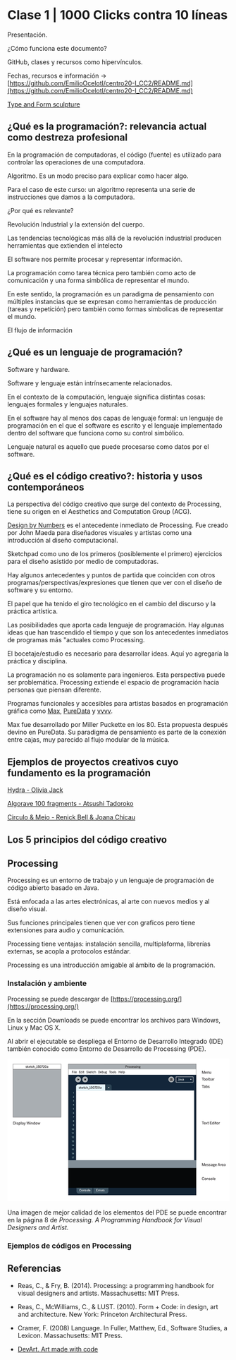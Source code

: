 
# Clase 1 | 1000 Clicks contra 10 líneas

Presentación.

¿Cómo funciona este documento? 

GitHub, clases y recursos como hipervínculos. 

Fechas, recursos e información -> [https://github.com/EmilioOcelotl/centro20-I_CC2/README.md](https://github.com/EmilioOcelotl/centro20-I_CC2/README.md)

[Type and Form sculpture](https://devart.withgoogle.com/#/catalogued/6682104213536768)

## ¿Qué es la programación?: relevancia actual como destreza profesional

En la programación de computadoras, el código (fuente) es utilizado para controlar las operaciones de una computadora.

Algoritmo. Es un modo preciso para explicar como hacer algo.

Para el caso de este curso: un algoritmo representa una serie de instrucciones que damos a la computadora. 

¿Por qué es relevante?

Revolución Industrial y la extensión del cuerpo.

Las tendencias tecnológicas más allá de la revolución industrial producen herramientas que extienden el intelecto

El software nos permite procesar y representar información.

La programación como tarea técnica pero también como acto de comunicación y una forma simbólica de representar el mundo.

En este sentido, la programación es un paradigma de pensamiento con múltiples instancias que se expresan como herramientas de producción (tareas y repetición) pero también como formas simbolicas de representar el mundo. 

El flujo de información 

## ¿Qué es un lenguaje de programación?

Software y hardware. 

Software y lenguaje están intrínsecamente relacionados. 

En el contexto de la computación, lenguaje significa distintas cosas: lenguajes formales y lenguajes naturales. 

En el software hay al menos dos capas de lenguaje formal: un lenguaje de programación en el que el software es escrito y el lenguaje implementado dentro del software que funciona como su control simbólico. 

Lenguaje natural es aquello que puede procesarse como datos por el software. 

## ¿Qué es el código creativo?: historia y usos contemporáneos

La perspectiva del código creativo que surge del contexto de Processing, tiene su origen en el Aesthetics and Computation Group (ACG).

[Design by Numbers](https://dbn.media.mit.edu/) es el antecedente inmediato de Processing. Fue creado por John Maeda para diseñadores visuales y artistas como una introducción al diseño computacional. 

Sketchpad como uno de los primeros (posiblemente el primero) ejercicios para el diseño asistido por medio de computadoras. 

Hay algunos antecedentes y puntos de partida que coinciden con otros programas/perspectivas/expresiones que tienen que ver con el diseño de software y su entorno. 

El papel que ha tenido el giro tecnológico en el cambio del discurso y la práctica artística. 

Las posibilidades que aporta cada lenguaje de programación. Hay algunas ideas que han trascendido el tiempo y que son los antecedentes inmediatos de programas más "actuales como Processing. 

El bocetaje/estudio es necesario para desarrollar ideas. Aquí yo agregaría la práctica y disciplina. 

La programación no es solamente para ingenieros. Esta perspectiva puede ser problemática. Processing extiende el espacio de programación hacia personas que piensan diferente. 

Programas funcionales y accesibles para artistas basados en programación gráfica como [Max](https://cycling74.com/), [PureData](https://puredata.info/) y [vvvv](https://vvvv.org/). 

Max fue desarrollado por Miller Puckette en los 80. Esta propuesta después devino en PureData. Su paradigma de pensamiento es parte de la conexión entre cajas, muy parecido al flujo modular de la música. 

## Ejemplos de proyectos creativos cuyo fundamento es la programación

[Hydra - Olivia Jack](https://github.com/ojack/hydra-synth)

[Algorave 100 fragments - Atsushi Tadoroko](https://vimeo.com/286688569)

[Circulo & Meio - Renick Bell & Joana Chicau](https://www.youtube.com/watch?v=bFqYRpUbKqs)

## Los 5 principios del código creativo

## Processing

Processing es un entorno de trabajo y un lenguaje de programación de código abierto basado en Java. 

Está enfocada a las artes electrónicas, al arte con nuevos medios y al diseño visual. 

Sus funciones principales tienen que ver con graficos pero tiene extensiones para audio y comunicación. 

Processing tiene ventajas: instalación sencilla, multiplaforma, librerías externas, se acopla a protocolos estándar. 

Processing es una introducción amigable al ámbito de la programación. 

### Instalación y ambiente

Processing se puede descargar de [https://processing.org/](https://processing.org/) 

En la sección Downloads se puede encontrar los archivos para Windows, Linux y Mac OS X. 

Al abrir el ejecutable se despliega el Entorno de Desarrollo Integrado (IDE) también conocido como Entorno de Desarrollo de Processing (PDE). 

![PDE](https://github.com/EmilioOcelotl/centro20-I_CC2/blob/master/img/pde.gif)

Una imagen de mejor calidad de los elementos del PDE se puede encontrar en la página 8 de *Processing. A Programming Handbook for Visual Designers and Artist.* 

### Ejemplos de códigos en Processing

## Referencias 

- Reas, C., & Fry, B. (2014). Processing: a programming handbook for visual designers and artists. Massachusetts: MIT Press.

- Reas, C., McWilliams, C., & LUST. (2010). Form + Code: in design, art and architecture. New York: Princeton Architectural Press.

- Cramer, F. (2008) Language. In Fuller, Matthew, Ed., Software Studies, a Lexicon. Massachusetts: MIT Press. 

- [DevArt. Art made with code](https://devart.withgoogle.com/)
